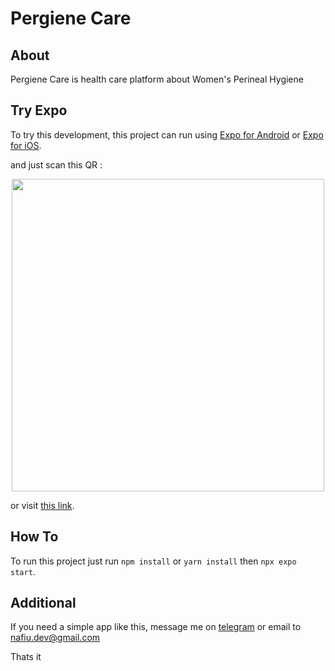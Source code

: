 # Pergiene Care

## About
Pergiene Care is health care platform about Women's Perineal Hygiene


## Try Expo
To try this development, this project can run using [Expo for Android](https://play.google.com/store/apps/details?id=host.exp.exponent&hl=en_US&pli=1) or [Expo for iOS](https://apps.apple.com/us/app/expo-go/id982107779).

and just scan this QR :
<p align="center">
<img src="https://qr.expo.dev/expo-go?owner=nafiu&slug=pergiene-care&releaseChannel=default&host=exp.host" height="500" />
</p>

or visit [this link](https://expo.dev/@nafiu/pergiene-care).


## How To
To run this project just run `npm install` or `yarn install` then `npx expo start`.


## Additional
If you need a simple app like this, message me on [telegram](https://t.me/fuifiu) or email to [nafiu.dev@gmail.com](mailto:nafiu.dev@gmail.com)


Thats it
